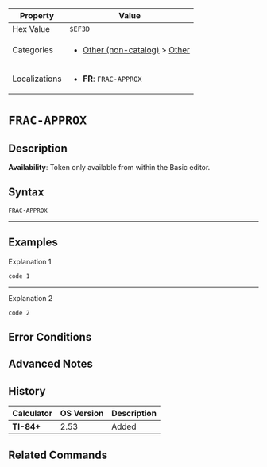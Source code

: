 | Property      | Value |
|---------------|-------|
| Hex Value     | `$EF3D`|
| Categories    | <ul><li>[Other (non-catalog)](<../categories/Other (non-catalog).md>) > [Other](<../categories/Other (non-catalog).md#Other>)</li></ul> |
| Localizations | <ul><li><b>FR</b>: `FRAC-APPROX`</li></ul> |

# `FRAC-APPROX`

## Description



<b>Availability</b>: Token only available from within the Basic editor.

## Syntax
`FRAC-APPROX`

<hr>

## Examples

Explanation 1
```ti-basic
code 1
```
---
Explanation 2
```ti-basic
code 2
```

## Error Conditions


## Advanced Notes


## History
| Calculator | OS Version | Description |
|------------|------------|-------------|
| <b>TI-84+</b> | 2.53 | Added

## Related Commands

    